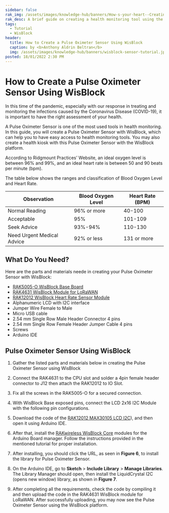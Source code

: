 ```yaml
---
sidebar: false
rak_img: /assets/images/knowledge-hub/banners/How-s-your-heart--Creating-a-Pulse-Oximeter-Sensor-with-WisBlock.jpg
rak_desc: A brief guide on creating a health monitoring tool using the RAK WisBlock product such as RAK5005-O, RAK4631, and RAK12012.
tags:
  - Tutorial
  - WisBlock
header:
  title: How to Create a Pulse Oximeter Sensor Using WisBlock
  caption: by <b>Anthony Aldrin Beltran</b>
  img: /assets/images/knowledge-hub/banners/wisblock-sensor-tutorial.jpg
posted: 18/01/2022 2:30 PM
---
```


# How to Create a Pulse Oximeter Sensor Using WisBlock

In this time of the pandemic, especially with our response in treating and monitoring the infections caused by the Coronavirus Disease (COVID-19), it is important to have the right assessment of your health.

A Pulse Oximeter Sensor is one of the most used tools in health monitoring. In this guide, you will create a Pulse Oximeter Sensor with WisBlock, which can help you to have easy access to health monitoring tools. You may also create a health kiosk with this Pulse Oximeter Sensor with the WisBlock platform.

<rk-img
  src="\assets\images\knowledge-hub\tutorials\how-to-create-a-pulse-oximeter-sensor-using-wisblock\1.pulse-oximeter-sensor.png"
  width="70%"
  caption="Pulse Oximeter Sensor using WisBlock Platform"
/>


According to Ridgmount Practices’ Website, an ideal oxygen level is between 96% and 99%, and an ideal heart rate is between 50 and 90 beats per minute (bpm).

The table below shows the ranges and classification of Blood Oxygen Level and Heart Rate.


| Observation                | Blood Oxygen Level | Heart Rate (BPM) |
| -------------------------- | ------------------ | ---------------- |
| Normal Reading             | 96% or more        | 40-100           |
| Acceptable                 | 95%                | 101-109          |
| Seek Advice                | 93%-94%            | 110-130          |
| Need Urgent Medical Advice | 92% or less        | 131 or more      |


## What Do You Need?

Here are the parts and materials neede in creating your Pulse Oximeter Sensor with WisBlock:

- [RAK5005-O WisBlock Base Board](https://docs.rakwireless.com/Product-Categories/WisBlock/RAK5005-O/Overview/)
- [RAK4631 WisBlock Module for LoRaWAN](https://docs.rakwireless.com/Product-Categories/WisBlock/RAK4631/Overview/)
- [RAK12012 WisBlock Heart Rate Sensor Module](https://docs.rakwireless.com/Product-Categories/WisBlock/RAK12012/Overview/)
- Alphanumeric LCD with I2C interface
- Jumper Wire Female to Male
- Micro USB cable
- 2.54&nbsp;mm Single Row Male Header Connector 4 pins
- 2.54&nbsp;mm Single Row Female Header Jumper Cable 4 pins
- Screws
- Arduino IDE

## Pulse Oximeter Sensor Using WisBlock


1. Gather the listed parts and materials below in creating the Pulse Oximeter Sensor using WisBlock

<rk-img
  src="\assets\images\knowledge-hub\tutorials\how-to-create-a-pulse-oximeter-sensor-using-wisblock\2.parts-needed.png"
  width="100%"
  caption="Parts needed"
/>


2. Connect the RAK4631 to the CPU slot and solder a 4pin female header connector to J12 then attach the RAK12012 to IO Slot.


<rk-img
  src="\assets\images\knowledge-hub\tutorials\how-to-create-a-pulse-oximeter-sensor-using-wisblock\3.connect-rak4631.png"
  width="70%"
  caption="RAK4631 and CPU slot connection"
/>

3. Fix all the screws in the RAK5005-O for a secured connection.


<rk-img
  src="\assets\images\knowledge-hub\tutorials\how-to-create-a-pulse-oximeter-sensor-using-wisblock\4.fix-screws.gif"
  width="50%"
  caption="Fix all the screws"
/>



4. With WisBlock Base exposed pins, connect the LCD 2x16 I2C Module with the following pin configurations.

<rk-img
  src="\assets\images\knowledge-hub\tutorials\how-to-create-a-pulse-oximeter-sensor-using-wisblock\5.connect-lcd.png"
  width="90%"
  caption="LCD 2x16 I2C Module configurations"
/>


5. Download the code of the [RAK12012 MAX30105 LCD I2C](https://drive.google.com/drive/folders/1VB6nxWG9FcTTPRD_kC5N0_pySgqrSm15?usp=sharing)), and then open it using Arduino IDE.

6. After that, install the [RAKwireless WisBlock Core](https://github.com/RAKWireless/RAKwireless-Arduino-BSP-Index) modules for the Arduino Board manager. Follow the instructions provided in the mentioned tutorial for proper installation.

7. After installing, you should click the URL, as seen in **Figure 6**, to install the library for Pulse Oximeter Sensor.

<rk-img
  src="\assets\images\knowledge-hub\tutorials\how-to-create-a-pulse-oximeter-sensor-using-wisblock\6.pulse-oximeter-sensor-library.png"
  width="80%"
  caption="Pulse Oximeter Sensor library installation"
/>



8. On the Arduino IDE, go to **Sketch** > **Include Library** > **Manage Libraries**. The Library Manager should open, then install the LiquidCrystal I2C (opens new window) library, as shown in **Figure 7**.


<rk-img
  src="\assets\images\knowledge-hub\tutorials\how-to-create-a-pulse-oximeter-sensor-using-wisblock\7.install-liquidcrystal.png"
  width="80%"
  caption="Install LiquidCrystal I2C"
/>

9. After completing all the requirements, check the code by compiling it and then upload the code in the RAK4631 WisBlock module for LoRaWAN. After successfully uploading, you may now see the Pulse Oximeter Sensor using the WisBlock platform.


<rk-img
  src="\assets\images\knowledge-hub\tutorials\how-to-create-a-pulse-oximeter-sensor-using-wisblock\8.compile-code.png"
  width="70%"
  caption="Compile and upload the code"
/>



